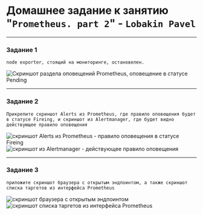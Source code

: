 # Домашнее задание к занятию "`Prometheus. part 2`" - `Lobakin Pavel`

---

### Задание 1

`node exporter, стоящий на мониторинге, остановелен.`

![Скриншот раздела оповещений Prometheus, оповещение в статусе Pending](https://github.com/luxlavel/prometheus-hw-2/blob/master/Screenshots/prometheus%20hw%202-1.png)

---

### Задание 2

`Прикрепите скриншот Alerts из Prometheus, где правило оповещения будет в статусе Fireing, и скриншот из Alertmanager, где будет видно действующее правило оповещения`

![скриншот Alerts из Prometheus - правило оповещения в статусе Fireing](https://github.com/luxlavel/prometheus-hw-2/blob/master/Screenshots/prometheus%20hw%202-2.1.png)
![скриншот из Alertmanager - действующее правило оповещения](https://github.com/luxlavel/prometheus-hw-2/blob/master/Screenshots/prometheus%20hw%202-2.2.png)

---

### Задание 3

`приложите скриншот браузера с открытым эндпоинтом, а также скриншот списка таргетов из интерфейса Prometheus`

![скриншот браузера с открытым эндпоинтом](https://github.com/luxlavel/prometheus-hw-2/blob/master/Screenshots/prometheus%20hw%202-3.1.png)
![скриншот списка таргетов из интерфейса Prometheus](https://github.com/luxlavel/prometheus-hw-2/blob/master/Screenshots/prometheus%20hw%202-3.2.png)
